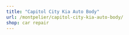 ```yaml
---
title: "Capitol City Kia Auto Body"
url: /montpelier/capitol-city-kia-auto-body/
shop: car repair
---
```

